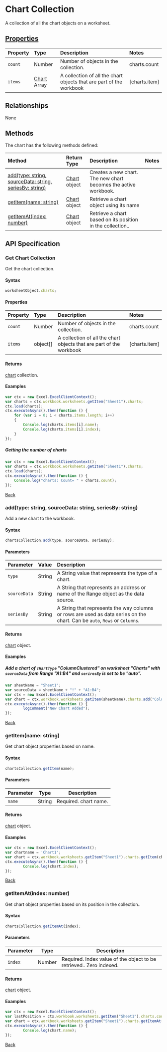 # Chart Collection
A collection of all the chart objects on a worksheet. 

## [Properties](#get-chart-collection)

| Property         | Type    |Description|Notes |
|:-----------------|:--------|:----------|:-----|
|`count`| Number   | Number of objects in the collection.|charts.count|
|`items`| [Chart](chart.md) Array| A collection of all the chart objects that are part of the workbook|[charts.item] |

## Relationships

None

## Methods

The chart has the following methods defined:

| Method     | Return Type    |Description|Notes  |
|:-----------------|:--------|:----------|:------|
|[add(type: string, sourceData: string, seriesBy: string)](#addtype-string-sourcedata-string-seriesby-string)| [Chart](chart.md) object              |Creates a new chart. The new chart becomes the active workbook. ||
|[getItem(name: string)](#getitemname-string)| [Chart](chart.md) object     |Retrieve a chart object using its name||
|[getItemAt(index: number)](#getitematindex-number)| [Chart](chart.md) object    |Retrieve a chart based on its position in the collection..||


## API Specification 

### Get Chart Collection

Get the chart collection. 

#### Syntax
```js
worksheetObject.charts;
```

#### Properties

| Property         | Type    |Description|Notes |
|:-----------------|:--------|:----------|:-----|
|`count`| Number   | Number of objects in the collection.|charts.count|
|`items`| object[] | A collection of all the chart objects that are part of the workbook|[charts.item] |


#### Returns

[chart](chart.md) collection. 

#### Examples


```js
var ctx = new Excel.ExcelClientContext();
var charts = ctx.workbook.worksheets.getItem("Sheet1").charts;
ctx.load(charts);
ctx.executeAsync().then(function () {
	for (var i = 0; i < charts.items.length; i++)
	{
		Console.log(charts.items[i].name);
		Console.log(charts.items[i].index);
	}
});
```

##### Getting the number of charts

```js
var ctx = new Excel.ExcelClientContext();
var charts = ctx.workbook.worksheets.getItem("Sheet1").charts;
ctx.load(charts);
ctx.executeAsync().then(function () {
	Console.log("charts: Count= " + charts.count);
});

```
[Back](#properties)

### add(type: string, sourceData: string, seriesBy: string)

Add a new chart to the workbook. 

#### Syntax
```js
chartsCollection.add(type, sourceData, seriesBy);
```

#### Parameters

| Parameter         | Value    |Description|
|:-----------------|:--------|:----------|
| `type` | String | A String value that represents the type of a chart.  |
| `sourceData`  | String | A String that represents an address or name of the Range object as the data source.|
| `seriesBy` | String |  A String that represents the way columns or rows are used as data series on the chart. Can be `auto`, `Rows` or `Columns`.|

#### Returns
[chart](chart.md) object.

#### Examples

##### Add a chart of `chartType` "ColumnClustered" on worksheet "Charts" with `sourceData` from Range "A1:B4" and `seriresBy` is set to be "auto".

```js
var sheetName = "Sheet1";
var sourceData = sheetName + "!" + "A1:B4";
var ctx = new Excel.ExcelClientContext();
var chart = ctx.workbook.worksheets.getItem(sheetName).charts.add("ColumnClustered", sourceData, "auto");
ctx.executeAsync().then(function () {
		logComment("New Chart Added");
});
```
[Back](#methods)

### getItem(name: string)

Get chart object properties based on name.

#### Syntax
```js
chartsCollection.getItem(name);
```

#### Parameters

Parameter       | Type  | Description
--------------- | ------ | ------------
 `name`| String | Required. chart name. 

#### Returns

[chart](chart.md) object.

#### Examples
```js
var ctx = new Excel.ExcelClientContext();
var chartname = 'Chart1';
var chart = ctx.workbook.worksheets.getItem("Sheet1").charts.getItem(chartname);
ctx.executeAsync().then(function () {
		Console.log(chart.index);
});
```
[Back](#methods)


### getItemAt(index: number)

Get chart object properties based on its position in the collection.. 

#### Syntax
```js
chartsCollection.getItemAt(index);
```

#### Parameters

Parameter       | Type  | Description
--------------- | ------ | ------------
 `index`| Number | Required. Index value of the object to be retrieved.. Zero indexed.

#### Returns

[chart](chart.md) object.

#### Examples
```js
var ctx = new Excel.ExcelClientContext();
var lastPosition = ctx.workbook.worksheets.getItem("Sheet1").charts.count - 1;
var chart = ctx.workbook.worksheets.getItem("Sheet1").charts.getItemAt(lastPosition);
ctx.executeAsync().then(function () {
		Console.log(chart.name);
});
```
[Back](#methods)

